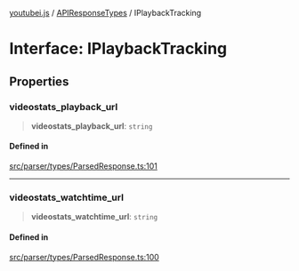 [youtubei.js](../../../README.md) / [APIResponseTypes](../README.md) / IPlaybackTracking

# Interface: IPlaybackTracking

## Properties

### videostats\_playback\_url

> **videostats\_playback\_url**: `string`

#### Defined in

[src/parser/types/ParsedResponse.ts:101](https://github.com/LuanRT/YouTube.js/blob/4ae0cc5c523a2080e68d6c0c1437c78fe318ea30/src/parser/types/ParsedResponse.ts#L101)

***

### videostats\_watchtime\_url

> **videostats\_watchtime\_url**: `string`

#### Defined in

[src/parser/types/ParsedResponse.ts:100](https://github.com/LuanRT/YouTube.js/blob/4ae0cc5c523a2080e68d6c0c1437c78fe318ea30/src/parser/types/ParsedResponse.ts#L100)
